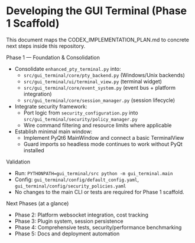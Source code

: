 # Developing the GUI Terminal (Phase 1 Scaffold)

This document maps the CODEX_IMPLEMENTATION_PLAN.md to concrete next steps inside this repository.

Phase 1 — Foundation & Consolidation
- Consolidate `enhanced_pty_terminal.py` into:
  - `src/gui_terminal/core/pty_backend.py` (Windows/Unix backends)
  - `src/gui_terminal/ui/terminal_view.py` (terminal widget)
  - `src/gui_terminal/core/event_system.py` (event bus + platform integration)
  - `src/gui_terminal/core/session_manager.py` (session lifecycle)
- Integrate security framework:
  - Port logic from `security_configuration.py` into `src/gui_terminal/security/policy_manager.py`
  - Wire command filtering and resource limits where applicable
- Establish minimal main window:
  - Implement PyQt6 MainWindow and connect a basic TerminalView
  - Guard imports so headless mode continues to work without PyQt installed

Validation
- Run: `PYTHONPATH=gui_terminal/src python -m gui_terminal.main`
- Config: `gui_terminal/config/default_config.yaml`, `gui_terminal/config/security_policies.yaml`
- No changes to the main CLI or tests are required for Phase 1 scaffold.

Next Phases (at a glance)
- Phase 2: Platform websocket integration, cost tracking
- Phase 3: Plugin system, session persistence
- Phase 4: Comprehensive tests, security/performance benchmarking
- Phase 5: Docs and deployment automation
